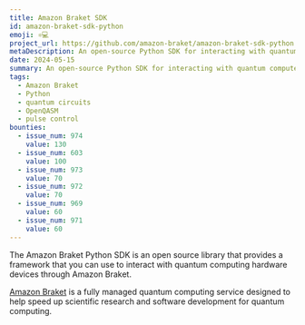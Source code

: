 ```yaml
---
title: Amazon Braket SDK
id: amazon-braket-sdk-python
emoji: ⚛️💻
project_url: https://github.com/amazon-braket/amazon-braket-sdk-python
metaDescription: An open-source Python SDK for interacting with quantum computers and simulators on Amazon Braket
date: 2024-05-15
summary: An open-source Python SDK for interacting with quantum computers and simulators on Amazon Braket
tags:
  - Amazon Braket
  - Python
  - quantum circuits
  - OpenQASM
  - pulse control
bounties:
  - issue_num: 974
    value: 130
  - issue_num: 603
    value: 100
  - issue_num: 973
    value: 70
  - issue_num: 972
    value: 70
  - issue_num: 969
    value: 60
  - issue_num: 971
    value: 60
---
```


The Amazon Braket Python SDK is an open source library that provides a framework that you can use to interact with quantum computing hardware devices through Amazon Braket.

[Amazon Braket](https://aws.amazon.com/braket/) is a fully managed quantum computing service designed to help speed up scientific research and software development for quantum computing.
